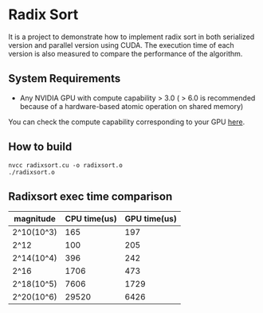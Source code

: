 # Radix Sort
It is a project to demonstrate how to implement radix sort in both serialized version and parallel version using CUDA. The execution time of each version is also measured to compare the performance of the algorithm.

## System Requirements
- Any NVIDIA GPU with compute capability > 3.0 ( > 6.0 is recommended because of a hardware-based atomic operation on shared memory)

You can check the compute capability corresponding to your GPU [here](https://developer.nvidia.com/cuda-gpus).

## How to build
```
nvcc radixsort.cu -o radixsort.o
./radixsort.o
```
## Radixsort exec time comparison
|magnitude|CPU time(us)|GPU time(us)|
|---------|--------|--------|
|2^10(10^3)|165|197|
|2^12|100|205|
|2^14(10^4)|396|242|
|2^16|1706|473|
|2^18(10^5)|7606|1729|
|2^20(10^6)|29520|6426|